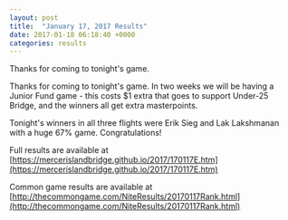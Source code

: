 ```yaml
---
layout: post
title:  "January 17, 2017 Results"
date: 2017-01-18 06:18:40 +0000
categories: results
---
```

Thanks for coming to tonight's game.

Thanks for coming to tonight's game. In two weeks we will be having a Junior Fund game - this costs $1 extra that goes to support Under-25 Bridge, and the winners all get extra masterpoints.

Tonight's winners in all three flights were Erik Sieg and Lak Lakshmanan with a huge 67% game. Congratulations!

Full results are available at [https://mercerislandbridge.github.io/2017/170117E.htm](https://mercerislandbridge.github.io/2017/170117E.htm)

Common game results are available at [http://thecommongame.com/NiteResults/20170117Rank.html](http://thecommongame.com/NiteResults/20170117Rank.html)
